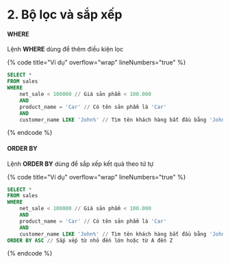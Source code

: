 # 2. Bộ lọc và sắp xếp

#### WHERE

Lệnh **WHERE** dùng để thêm điều kiện lọc

{% code title="Ví dụ" overflow="wrap" lineNumbers="true" %}
```sql
SELECT *
FROM sales
WHERE 
    net_sale < 100000 // Giá sản phẩm < 100.000
    AND
    product_name = 'Car' // Có tên sản phẩm là 'Car'
    AND
    customer_name LIKE 'John%' // Tìm tên khách hàng bắt đầu bằng 'John'
```
{% endcode %}

#### ORDER BY

Lệnh **ORDER BY** dùng để sắp xếp kết quả theo tứ tự

{% code title="Ví dụ" overflow="wrap" lineNumbers="true" %}
```sql
SELECT *
FROM sales
WHERE 
    net_sale < 100000 // Giá sản phẩm < 100.000
    AND
    product_name = 'Car' // Có tên sản phẩm là 'Car'
    AND
    customer_name LIKE 'John%' // Tìm tên khách hàng bắt đầu bằng 'John'
ORDER BY ASC // Sắp xếp từ nhỏ đến lớn hoặc từ A đến Z
```
{% endcode %}

